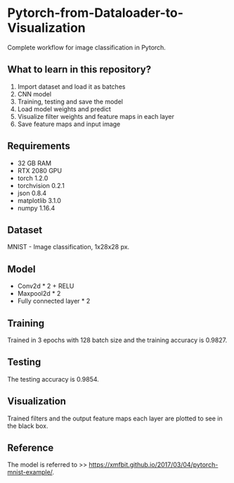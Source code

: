 # Pytorch-from-Dataloader-to-Visualization
Complete workflow for image classification in Pytorch.

## What to learn in this repository?

1. Import dataset and load it as batches
2. CNN model
3. Training, testing and save the model
4. Load model weights and predict
5. Visualize filter weights and feature maps in each layer
6. Save feature maps and input image

## Requirements
- 32 GB RAM
- RTX 2080 GPU
- torch 1.2.0
- torchvision 0.2.1
- json 0.8.4
- matplotlib 3.1.0
- numpy 1.16.4

## Dataset
MNIST - Image classification, 1x28x28 px.

## Model
- Conv2d * 2 + RELU
- Maxpool2d * 2
- Fully connected layer * 2

## Training
Trained in 3 epochs with 128 batch size and the training accuracy is 0.9827. 

## Testing
The testing accuracy is 0.9854.

## Visualization
Trained filters and the output feature maps each layer are plotted to see in the black box.

## Reference
The model is referred to >> https://xmfbit.github.io/2017/03/04/pytorch-mnist-example/. 
